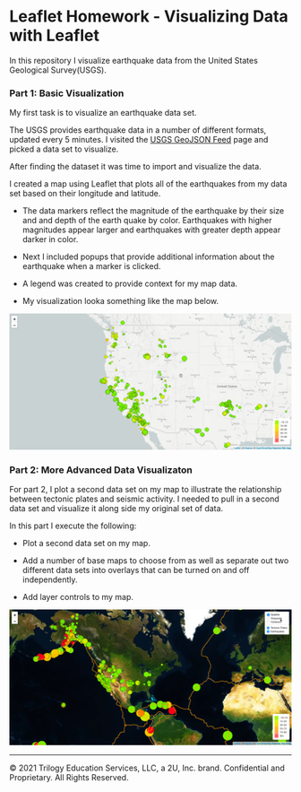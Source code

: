 # Leaflet Homework - Visualizing Data with Leaflet

In this repository I visualize earthquake data from the United States Geological Survey(USGS). 

### Part 1: Basic Visualization

My first task is to visualize an earthquake data set.

The USGS provides earthquake data in a number of different formats, updated every 5 minutes. I visited the [USGS GeoJSON Feed](http://earthquake.usgs.gov/earthquakes/feed/v1.0/geojson.php) page and picked a data set to visualize.

After finding the dataset it was time to import and visualize the data.

I created a map using Leaflet that plots all of the earthquakes from my data set based on their longitude and latitude.

   * The data markers reflect the magnitude of the earthquake by their size and and depth of the earth quake by color. Earthquakes with higher magnitudes appear larger and earthquakes with greater depth appear darker in color.

   * Next I included popups that provide additional information about the earthquake when a marker is clicked.

   * A legend was created to provide context for my map data.

   * My visualization looka something like the map below.

![2-BasicMap](Images/2-BasicMap.png)

### Part 2: More Advanced Data Visualizaton

For part 2, I plot a second data set on my map to illustrate the relationship between tectonic plates and seismic activity. I needed to pull in a second data set and visualize it along side my original set of data.

In this part I execute the following: 

* Plot a second data set on my map.

* Add a number of base maps to choose from as well as separate out two different data sets into overlays that can be turned on and off independently.

* Add layer controls to my map.

![5-Advanced](Images/5-Advanced.png)

- - -
© 2021 Trilogy Education Services, LLC, a 2U, Inc. brand. Confidential and Proprietary. All Rights Reserved.
